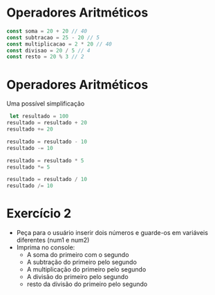 # Operadores Aritméticos

```javascript
const soma = 20 + 20 // 40
const subtracao = 25 - 20 // 5
const multiplicacao = 2 * 20 // 40
const divisao = 20 / 5 // 4
const resto = 20 % 3 // 2
```

# Operadores Aritméticos

 Uma possível simplificação

```javascript
 let resultado = 100
resultado = resultado + 20  
resultado += 20

resultado = resultado - 10  
resultado -= 10

resultado = resultado * 5 
resultado *= 5

resultado = resultado / 10  
resultado /= 10
```

# Exercício 2
- Peça para o usuário inserir dois números e guarde-os em 
variáveis diferentes (num1 e num2)
- Imprima no console:
    - A soma do primeiro com o segundo
    - A subtração do primeiro pelo segundo 
    - A multiplicação do primeiro pelo segundo
    - A divisão do primeiro pelo segundo
    - resto da divisão do primeiro pelo segundo
